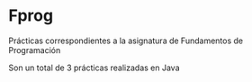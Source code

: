 # Fprog
Prácticas correspondientes a la asignatura de Fundamentos de Programación

Son un total de 3 prácticas realizadas en Java
